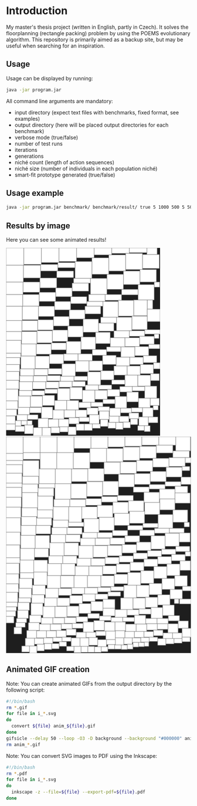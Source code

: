 Introduction
============

My master's thesis project (written in English, partly in Czech). It solves the floorplanning (rectangle packing) problem by using the POEMS evolutionary algorithm. This repository is primarily aimed as a backup site, but may be useful when searching for an inspiration.

Usage
-----

Usage can be displayed by running:

```bash
java -jar program.jar
```

All command line arguments are mandatory:

* input directory (expect text files with benchmarks, fixed format, see examples)
* output directory (here will be placed output directories for each benchmark)
* verbose mode (true/false)
* number of test runs
* iterations
* generations
* niché count (length of action sequences)
* niché size (number of individuals in each population niché)
* smart-fit prototype generated (true/false) 

Usage example
-------------

```bash
java -jar program.jar benchmark/ benchmark/result/ true 5 1000 500 5 50 true
```

Results by image
----------------

Here you can see some animated results!

![n200](https://github.com/voho/vh-master-thesis/raw/master/presentation/n200loop.gif)
![n300](https://github.com/voho/vh-master-thesis/raw/master/presentation/n300loop.gif)

Animated GIF creation
---------------------

Note: You can create animated GIFs from the output directory by the following script:

```bash
#!/bin/bash
rm *.gif
for file in i_*.svg
do
  convert ${file} anim_${file}.gif
done
gifsicle --delay 50 --loop -O3 -D background --background "#000000" anim_*.gif > floorplan.gif 
rm anim_*.gif
```

Note: You can convert SVG images to PDF using the Inkscape:

```bash
#!/bin/bash
rm *.pdf
for file in i_*.svg
do
  inkscape -z --file=${file} --export-pdf=${file}.pdf
done
```
